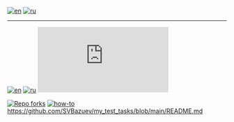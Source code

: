 [![en](https://img.shields.io/badge/lang-en-red.svg)](https://github.com/SVBazuev/my_test_tasks/blob/main/13_01_2025/README.md)
[![ru](https://img.shields.io/badge/lang-ru-blue.svg)](https://github.com/SVBazuev/my_test_tasks/blob/main/13_01_2025/README.md)  

 
---
[![en](https://img.shields.io/badge/lang-en-red.svg)](https://github.com/SVBazuev/my_test_tasks/blob/main/13_01_2025/README.md)
[![ru](https://img.shields.io/badge/lang-ru-blue.svg)](https://github.com/SVBazuev/my_test_tasks/blob/main/13_01_2025/README.ru.md)
[![Repo stars](https://img.shields.io/https://github.com/SVBazuev/my_test_tasks/blob/main/README.md?style=social)](https://github.com/SVBazuev/my_test_tasks/blob/main/README.md)

[![Repo forks](https://img.shields.io/github/stars/MichaelCurrin/badge-generator?style=social)](https://github.com/MichaelCurrin/badge-generator)
[![how-to](https://img.shields.io/badge/how-to-green.svg)](https://github.com/SVBazuev/my_test_tasks/blob/main/README.md)
https://github.com/SVBazuev/my_test_tasks/blob/main/README.md
